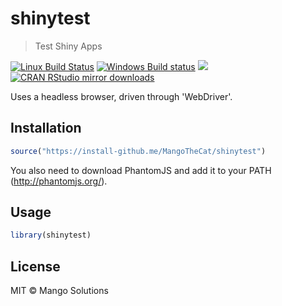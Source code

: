 


# shinytest

> Test Shiny Apps

[![Linux Build Status](https://travis-ci.org/MangoTheCat/shinytest.svg?branch=master)](https://travis-ci.org/MangoTheCat/shinytest)
[![Windows Build status](https://ci.appveyor.com/api/projects/status/github/MangoTheCat/shinytest?svg=true)](https://ci.appveyor.com/project/gaborcsardi/shinytest)
[![](http://www.r-pkg.org/badges/version/shinytest)](http://www.r-pkg.org/pkg/shinytest)
[![CRAN RStudio mirror downloads](http://cranlogs.r-pkg.org/badges/shinytest)](http://www.r-pkg.org/pkg/shinytest)


Uses a headless browser, driven through 'WebDriver'.

## Installation


```r
source("https://install-github.me/MangoTheCat/shinytest")
```

You also need to download PhantomJS and add it to your PATH (http://phantomjs.org/).

## Usage


```r
library(shinytest)
```

## License

MIT © Mango Solutions
